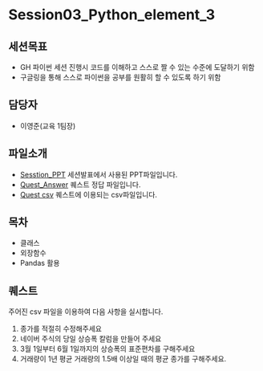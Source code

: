 Session03_Python_element_3
===

세션목표
---
 - GH 파이썬 세션 진행시 코드를 이해하고 스스로 짤 수 있는 수준에 도달하기 위함
 - 구글링을 통해 스스로 파이썬을 공부를 원활히 할 수 있도록 하기 위함

담당자
---
 - 이영준(교육 1팀장)

파일소개
---
   
 - [Sesstion_PPT](./Session03_Python_element_3.pdf) 세션발표에서 사용된 PPT파일입니다.
 - [Quest_Answer](./Session03_Quest_answer_3.py) 퀘스트 정답 파일입니다.
 - [Quest csv](./Quest_csv) 퀘스트에 이용되는 csv파일입니다.
 


목차
---
   
 - 클래스
 - 외장함수
 - Pandas 활용 

 
 
퀘스트
---
주어진 csv 파일을 이용하여 다음 사항을 실시합니다.
   
 1. 종가를 적절히 수정해주세요
 2. 네이버 주식의 당일 상승폭 칼럼을 만들어 주세요
 3. 3월 1일부터 6월 1일까지의 상승폭의 표준편차를 구해주세요
 4. 거래량이 1년 평균 거래량의 1.5배 이상일 때의 평균 종가를 구해주세요.
